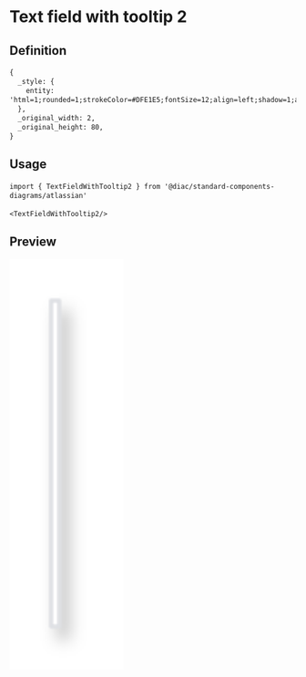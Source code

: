 # Text field with tooltip 2

## Definition

```
{
  _style: { 
    entity: 'html=1;rounded=1;strokeColor=#DFE1E5;fontSize=12;align=left;shadow=1;arcSize=1;whiteSpace=wrap;verticalAlign=top;spacingLeft=15;spacingRight=15;spacingTop=10',
  },
  _original_width: 2,
  _original_height: 80,
}
```

## Usage

```
import { TextFieldWithTooltip2 } from '@diac/standard-components-diagrams/atlassian'

<TextFieldWithTooltip2/>
```

## Preview

<img src="./text-field-with-tooltip-2.png" width="200"/>
